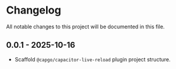 # Changelog

All notable changes to this project will be documented in this file.

## 0.0.1 - 2025-10-16

- Scaffold `@capgo/capacitor-live-reload` plugin project structure.
